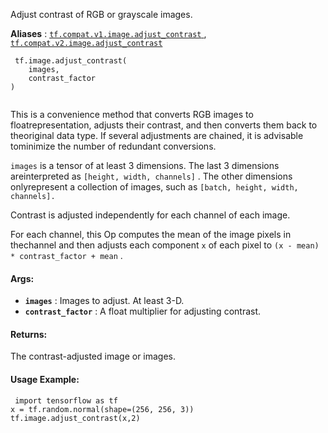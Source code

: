 Adjust contrast of RGB or grayscale images.

**Aliases** : [ `tf.compat.v1.image.adjust_contrast` ](/api_docs/python/tf/image/adjust_contrast), [ `tf.compat.v2.image.adjust_contrast` ](/api_docs/python/tf/image/adjust_contrast)

```
 tf.image.adjust_contrast(
    images,
    contrast_factor
)
 
```

This is a convenience method that converts RGB images to floatrepresentation, adjusts their contrast, and then converts them back to theoriginal data type. If several adjustments are chained, it is advisable tominimize the number of redundant conversions.

 `images`  is a tensor of at least 3 dimensions.  The last 3 dimensions areinterpreted as  `[height, width, channels]` .  The other dimensions onlyrepresent a collection of images, such as  `[batch, height, width, channels].` 

Contrast is adjusted independently for each channel of each image.

For each channel, this Op computes the mean of the image pixels in thechannel and then adjusts each component  `x`  of each pixel to `(x - mean) * contrast_factor + mean` .

#### Args:
- **`images`** : Images to adjust.  At least 3-D.
- **`contrast_factor`** : A float multiplier for adjusting contrast.


#### Returns:
The contrast-adjusted image or images.

#### Usage Example:


```
 import tensorflow as tf
x = tf.random.normal(shape=(256, 256, 3))
tf.image.adjust_contrast(x,2)
 
```

